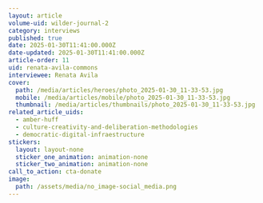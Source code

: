 ```yaml
---
layout: article
volume-uid: wilder-journal-2
category: interviews
published: true
date: 2025-01-30T11:41:00.000Z
date-updated: 2025-01-30T11:41:00.000Z
article-order: 11
uid: renata-avila-commons
interviewee: Renata Avila
cover:
  path: /media/articles/heroes/photo_2025-01-30_11-33-53.jpg
  mobile: /media/articles/mobile/photo_2025-01-30_11-33-53.jpg
  thumbnail: /media/articles/thumbnails/photo_2025-01-30_11-33-53.jpg
related_article_uids:
  - amber-huff
  - culture-creativity-and-deliberation-methodologies
  - democratic-digital-infraestructure
stickers:
  layout: layout-none
  sticker_one_animation: animation-none
  sticker_two_animation: animation-none
call_to_action: cta-donate
image:
  path: /assets/media/no_image-social_media.png
---
```

